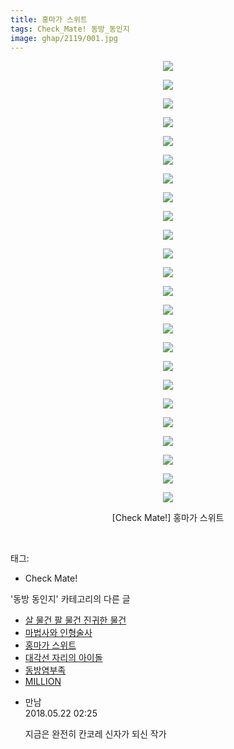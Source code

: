 ```yaml
---
title: 홍마가 스위트
tags: Check_Mate! 동방_동인지
image: ghap/2119/001.jpg
---
```

<div class="article">
<p style="text-align: center; clear: none; float: none;"><img src="{{ site.nasurl }}/ghap/2119/001.jpg"/></p>
<p style="text-align: center; clear: none; float: none;"><img src="{{ site.nasurl }}/ghap/2119/002.jpg"/></p>
<p style="text-align: center; clear: none; float: none;"><img src="{{ site.nasurl }}/ghap/2119/003.jpg"/></p>
<p style="text-align: center; clear: none; float: none;"><img src="{{ site.nasurl }}/ghap/2119/004.jpg"/></p>
<p style="text-align: center; clear: none; float: none;"><img src="{{ site.nasurl }}/ghap/2119/005.jpg"/></p>
<p style="text-align: center; clear: none; float: none;"><img src="{{ site.nasurl }}/ghap/2119/006.jpg"/></p>
<p style="text-align: center; clear: none; float: none;"><img src="{{ site.nasurl }}/ghap/2119/007.jpg"/></p>
<p style="text-align: center; clear: none; float: none;"><img src="{{ site.nasurl }}/ghap/2119/008.jpg"/></p>
<p style="text-align: center; clear: none; float: none;"><img src="{{ site.nasurl }}/ghap/2119/009.jpg"/></p>
<p style="text-align: center; clear: none; float: none;"><img src="{{ site.nasurl }}/ghap/2119/010.jpg"/></p>
<p style="text-align: center; clear: none; float: none;"><img src="{{ site.nasurl }}/ghap/2119/011.jpg"/></p>
<p style="text-align: center; clear: none; float: none;"><img src="{{ site.nasurl }}/ghap/2119/012.jpg"/></p>
<p style="text-align: center; clear: none; float: none;"><img src="{{ site.nasurl }}/ghap/2119/013.jpg"/></p>
<p style="text-align: center; clear: none; float: none;"><img src="{{ site.nasurl }}/ghap/2119/014.jpg"/></p>
<p style="text-align: center; clear: none; float: none;"><img src="{{ site.nasurl }}/ghap/2119/015.jpg"/></p>
<p style="text-align: center; clear: none; float: none;"><img src="{{ site.nasurl }}/ghap/2119/016.jpg"/></p>
<p style="text-align: center; clear: none; float: none;"><img src="{{ site.nasurl }}/ghap/2119/017.jpg"/></p>
<p style="text-align: center; clear: none; float: none;"><img src="{{ site.nasurl }}/ghap/2119/018.jpg"/></p>
<p style="text-align: center; clear: none; float: none;"><img src="{{ site.nasurl }}/ghap/2119/019.jpg"/></p>
<p style="text-align: center; clear: none; float: none;"><img src="{{ site.nasurl }}/ghap/2119/020.jpg"/></p>
<p style="text-align: center; clear: none; float: none;"><img src="{{ site.nasurl }}/ghap/2119/021.jpg"/></p>
<p style="text-align: center; clear: none; float: none;"><img src="{{ site.nasurl }}/ghap/2119/022.jpg"/></p>
<p style="text-align: center; clear: none; float: none;"><img src="{{ site.nasurl }}/ghap/2119/023.jpg"/></p>
<p style="text-align: center; clear: none; float: none;"><img src="{{ site.nasurl }}/ghap/2119/024.jpg"/></p>
<p style="text-align: center; clear: none; float: none;">[Check Mate!] 홍마가 스위트</p>
<p><br/></p>
</div><div class="tagTrail">
<p>태그: </p>
<ul>
<li>Check Mate!</li>
</ul>
</div><div class="another">
<p>'동방 동인지' 카테고리의 다른 글</p>
<ul>
<li><a href="/2016-09-11-ghap_2121">살 물건 팔 물건 진귀한 물건</a></li>
<li><a href="/2016-09-11-ghap_2120">마법사와 인형술사</a></li>
<li><a href="/2016-09-11-ghap_2119">홍마가 스위트</a></li>
<li><a href="/2016-09-11-ghap_2118">대각선 자리의 아이돌</a></li>
<li><a href="/2016-09-11-ghap_2117">동방염부족</a></li>
<li><a href="/2016-09-11-ghap_2116">MILLION</a></li>
</ul>
</div><div class="cb_module cb_fluid">
<div class="cb_wrt cb_profile">
<div class="comment">
<ul>
<li class="cb_thumb_off" id="comment15259902">
<div class="cb_comment_area">
<div class="cb_info_area">
<div class="cb_section">
<span class="cb_nick_name">만남</span>
</div>
<div class="cb_section">
<span class="cb_date">2018.05.22 02:25 </span>
</div>
</div>
<div class="cb_dsc_comment">
<p class="cb_dsc">
											지금은 완전히 칸코레 신자가 되신 작가
										</p>
</div>
</div></li>
</ul>
</div>
</div><!-- commentList close -->
</div>